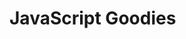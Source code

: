 <!-- .slide: data-background="assets/lego-ferrari-italia-shell-86187.jpeg" -->
# JavaScript Goodies
